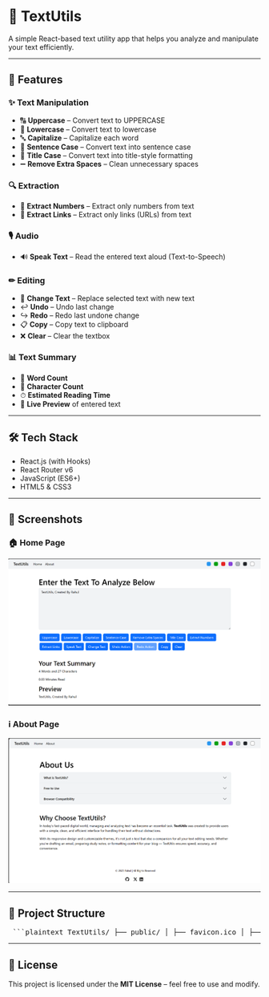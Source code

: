 # 📘 TextUtils

A simple React-based text utility app that helps you analyze and manipulate your text efficiently.

---

## 🚀 Features

### ✨ Text Manipulation
- 🔠 **Uppercase** – Convert text to UPPERCASE  
- 🔡 **Lowercase** – Convert text to lowercase  
- 🔤 **Capitalize** – Capitalize each word  
- 📝 **Sentence Case** – Convert text into sentence case  
- 📑 **Title Case** – Convert text into title-style formatting  
- ➖ **Remove Extra Spaces** – Clean unnecessary spaces  

### 🔍 Extraction
- 🔢 **Extract Numbers** – Extract only numbers from text  
- 🔗 **Extract Links** – Extract only links (URLs) from text  

### 🎙 Audio
- 🔊 **Speak Text** – Read the entered text aloud (Text-to-Speech)  

### ✏ Editing
- 🔄 **Change Text** – Replace selected text with new text  
- ↩ **Undo** – Undo last change  
- ↪ **Redo** – Redo last undone change  
- 📋 **Copy** – Copy text to clipboard  
- ❌ **Clear** – Clear the textbox  

### 📊 Text Summary
- 📝 **Word Count**  
- 📝 **Character Count**  
- ⏱ **Estimated Reading Time**  
- 👀 **Live Preview** of entered text  

---

## 🛠️ Tech Stack
- React.js (with Hooks)  
- React Router v6  
- JavaScript (ES6+)  
- HTML5 & CSS3  

---

## 📸 Screenshots

### 🏠 Home Page
![Home Screenshot](public/HomePage.png)

### ℹ️ About Page
![About Screenshot](public/AboutPage.png)

---

## 📂 Project Structure
<pre> ```plaintext TextUtils/ ├── public/ │ ├── favicon.ico │ ├── index.html │ └── ... ├── src/ │ ├── components/ │ │ ├── Navbar.js │ │ ├── TextForm.js │ │ └── About.js │ ├── App.js │ ├── index.js │ └── App.css ├── package.json └── README.md ``` </pre>


---

## 📜 License
This project is licensed under the **MIT License** – feel free to use and modify.  

